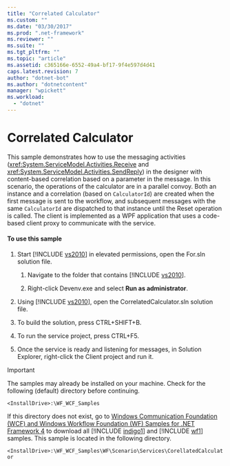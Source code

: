 ```yaml
---
title: "Correlated Calculator"
ms.custom: ""
ms.date: "03/30/2017"
ms.prod: ".net-framework"
ms.reviewer: ""
ms.suite: ""
ms.tgt_pltfrm: ""
ms.topic: "article"
ms.assetid: c365166e-6552-49a4-bf17-9f4e597d4d41
caps.latest.revision: 7
author: "dotnet-bot"
ms.author: "dotnetcontent"
manager: "wpickett"
ms.workload: 
  - "dotnet"
---
```

# Correlated Calculator
This sample demonstrates how to use the messaging activities (<xref:System.ServiceModel.Activities.Receive> and <xref:System.ServiceModel.Activities.SendReply>) in the designer with content-based correlation based on a parameter in the message. In this scenario, the operations of the calculator are in a parallel convoy. Both an instance and a correlation (based on `CalculatorId`) are created when the first message is sent to the workflow, and subsequent messages with the same `CalculatorId` are dispatched to that instance until the Reset operation is called. The client is implemented as a WPF application that uses a code-based client proxy to communicate with the service.  
  
#### To use this sample  
  
1. Start [!INCLUDE [vs2010](../../../../includes/vs2010-md.md)] in elevated permissions, open the For.sln solution file.  
  
   1. Navigate to the folder that contains [!INCLUDE [vs2010](../../../../includes/vs2010-md.md)].  
  
   2. Right-click Devenv.exe and select **Run as administrator**.  
  
2. Using [!INCLUDE [vs2010](../../../../includes/vs2010-md.md)], open the CorrelatedCalculator.sln solution file.  
  
3. To build the solution, press CTRL+SHIFT+B.  
  
4. To run the service project, press CTRL+F5.  
  
5. Once the service is ready and listening for messages, in Solution Explorer, right-click the Client project and run it.  
  
> [!IMPORTANT]
>  The samples may already be installed on your machine. Check for the following (default) directory before continuing.  
> 
>  `<InstallDrive>:\WF_WCF_Samples`  
> 
>  If this directory does not exist, go to [Windows Communication Foundation (WCF) and Windows Workflow Foundation (WF) Samples for .NET Framework 4](http://go.microsoft.com/fwlink/?LinkId=150780) to download all [!INCLUDE [indigo1](../../../../includes/indigo1-md.md)] and [!INCLUDE [wf1](../../../../includes/wf1-md.md)] samples. This sample is located in the following directory.  
> 
>  `<InstallDrive>:\WF_WCF_Samples\WF\Scenario\Services\CorellatedCalculator`